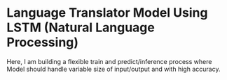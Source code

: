 # Language Translator Model Using LSTM (Natural Language Processing)

Here, I am building a flexible train and predict/inference process where Model should handle variable size of input/output and with high accuracy.
